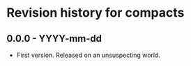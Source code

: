 # Revision history for compacts

## 0.0.0 - YYYY-mm-dd

* First version. Released on an unsuspecting world.
